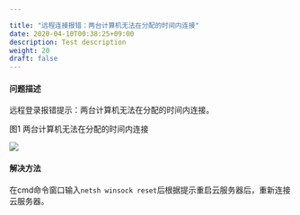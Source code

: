 ```yaml
---

title: "远程连接报错：两台计算机无法在分配的时间内连接"
date: 2020-04-10T00:38:25+09:00
description: Test description
weight: 20
draft: false
---
```


#### 问题描述

远程登录报错提示：两台计算机无法在分配的时间内连接。

图1 两台计算机无法在分配的时间内连接

![](../../../_images/win_cant_loggin3.png)

#### 解决方法

在cmd命令窗口输入`netsh winsock reset`后根据提示重启云服务器后，重新连接云服务器。

